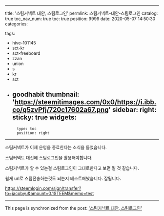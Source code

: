 
---
title: '스팀커넥트 대안, 스팀로그인'
permlink: 스팀커넥트-대안-스팀로그인
catalog: true
toc_nav_num: true
toc: true
position: 9999
date: 2020-05-07 14:50:30
categories:

tags:
- hive-101145
- sct-kr
- sct-freeboard
- zzan
- union
- s
- kr
- sct
- goodhabit
thumbnail: 'https://steemitimages.com/0x0/https://i.ibb.co/q5zvPfj/720c17602a67.png'
sidebar:
    right:
        sticky: true
widgets:
    -
        type: toc
        position: right
---


스팀커넥트가 이제 운영을 종료한다는 소식을 들었습니다.


스팀커넥트 대신에 스팀로그인을 활용해야합니다.


스팀커넥트가 할 수 있는걸 스팀로그인이 그대로한다고 보면 될 것 같습니다.


쉽게 url로 스팀전송하는것도 되는지 테스트해봤습니다. 잘됩니다.


https://steemlogin.com/sign/transfer?to=jacobyu&amount=0.1STEEM&memo=test

- - -

This page is synchronized from the post: ['스팀커넥트 대안, 스팀로그인'](https://steempeak.com/@jacobyu/6w8c5v)
